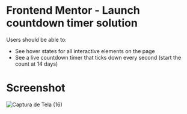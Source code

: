 # Frontend Mentor - Launch countdown timer solution
 
Users should be able to:

- See hover states for all interactive elements on the page
- See a live countdown timer that ticks down every second (start the count at 14 days)

# Screenshot
![Captura de Tela (16)](https://user-images.githubusercontent.com/105220100/182714517-8cbe309e-2dc9-4a5a-9a7d-a4b14159b3fa.png)
